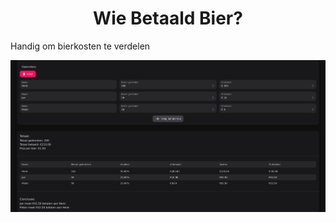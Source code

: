 <div align="center">
<h1>
Wie Betaald Bier?
</h1>
</div>

Handig om bierkosten te verdelen

![Preview](./.github/preview.png)